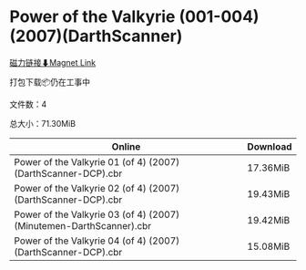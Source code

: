 # Power of the Valkyrie (001-004)(2007)(DarthScanner)

[磁力链接⬇Magnet Link](magnet:?xt=urn:btih:572831f7d79c85289a4541cdcd1c7248b24f9ac1&dn=Power%20of%20the%20Valkyrie%20%28001-004%29%282007%29%28DarthScanner%29)

打包下载📦仍在工事中

文件数：4

总大小：71.30MiB

Online | Download
--- | ---
Power of the Valkyrie 01 (of 4) (2007) (DarthScanner-DCP).cbr | 17.36MiB
Power of the Valkyrie 02 (of 4) (2007) (DarthScanner-DCP).cbr | 19.43MiB
Power of the Valkyrie 03 (of 4) (2007) (Minutemen-DarthScanner).cbr | 19.42MiB
Power of the Valkyrie 04 (of 4) (2007) (DarthScanner-DCP).cbr | 15.08MiB